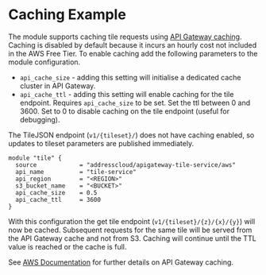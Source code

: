 # Caching Example

The module supports caching tile requests using [API Gateway caching](https://docs.aws.amazon.com/apigateway/latest/developerguide/api-gateway-caching.html). Caching is disabled by default because it incurs an hourly cost not included in the AWS Free Tier. To enable caching add the following parameters to the module configuration.

* `api_cache_size` - adding this setting will initialise a dedicated cache cluster in API Gateway.
* `api_cache_ttl` - adding this setting will enable caching for the tile endpoint. Requires `api_cache_size` to be set. Set the ttl between 0 and 3600. Set to 0 to disable caching on the tile endpoint (useful for debugging).

The TileJSON endpoint (`v1/{tileset}/`) does not have caching enabled, so updates to tileset parameters are published immediately.


```hcl
module "tile" {
  source            = "addresscloud/apigateway-tile-service/aws"
  api_name          = "tile-service"
  api_region        = "<REGION>"
  s3_bucket_name    = "<BUCKET>"
  api_cache_size    = 0.5
  api_cache_ttl     = 3600
}
```

With this configuration the get tile endpoint (`v1/{tileset}/{z}/{x}/{y}`) will now be cached. Subsequent requests for the same tile will be served from the API Gateway cache and not from S3. Caching will continue until the TTL value is reached or the cache is full.

See [AWS Documentation](https://docs.aws.amazon.com/apigateway/latest/developerguide/api-gateway-caching.html) for further details on API Gateway caching.

